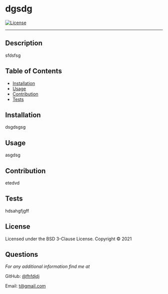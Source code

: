 # dgsdg

[![License](https://img.shields.io/badge/License-BSD%203--Clause-blue.svg)](https://opensource.org/licenses/BSD-3-Clause)

---

## Description
sfdsfsg

## Table of Contents
* [Installation](#installation)
* [Usage](#usage)
* [Contribution](#contribution)
* [Tests](#tests)

## Installation
dsgdsgsg

## Usage
asgdsg

## Contribution
etedvd

## Tests
hdsahgfjgff

## License 
Licensed under the BSD 3-Clause License. Copyright © 2021

## Questions
*For any additional information find me at* 

GitHub: [@fhfdjdj](https://github.com/fhfdjdj/)

Email: [t@gmail.com](mailto:t@gmail.com)
